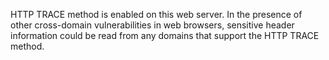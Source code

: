 
HTTP TRACE method is enabled on this web server.
In the presence of other cross-domain vulnerabilities in web browsers,
sensitive header information could be read from any domains that support
the HTTP TRACE method.


